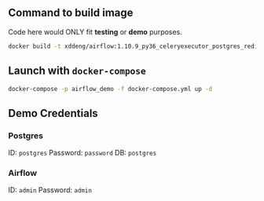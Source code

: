 ## Command to build image

Code here would ONLY fit **testing** or **demo** purposes.

```bash
docker build -t xddeng/airflow:1.10.9_py36_celeryexecutor_postgres_redis .
```

## Launch with `docker-compose`

```bash
docker-compose -p airflow_demo -f docker-compose.yml up -d
```


## Demo Credentials

### Postgres
ID: `postgres`
Password: `password`
DB: `postgres`

### Airflow
ID: `admin`
Password: `admin`